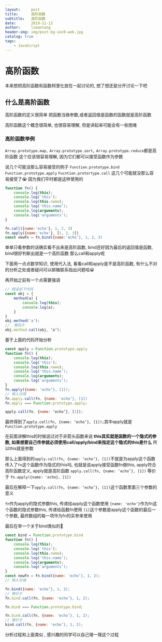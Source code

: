 ```yaml
---
layout:     post
title:      高阶函数
subtitle:   高阶函数
date:       2019-11-13
author:     limantang
header-img: img/post-bg-ios9-web.jpg
catalog: true
tags:
    - JavaScript
---
```



# 高阶函数


本来想把高阶函数和函数柯里化放在一起讨论的, 想了想还是分开讨论一下吧

## 什么是高阶函数

高阶函数的定义很简单
把函数当做参数,或者返回值是函数的函数就是高阶函数

高阶函数这个概念很简单, 也很容易理解, 但是讲起来可能会有一些困难

### 高阶函数举例
`Array.prototype.map,`
`Array.prototype.sort,`
`Array.prototype.reduce`都是高阶函数
这个应该很容易理解, 因为它们都可以接受函数作为参数

说几个可能没那么容易接受的例子
`Function.prototype.bind`
`Function.prototype.apply`
`Fucntion.protortype.call`
这几个可能就没那么容易接受了😭
因为我们平时都是这样使用的

```js
function fn() {
	console.log(this);
	console.log('this');
	console.log(this.name);
	console.log('this.name’);
	console.log(arguments);
	console.log('arguments’);
}

fn.call({name:'echo'}, 1, 2, 3)
fn.apply({name:'echo'}, [1, 2, 3])
const newFn = fn.bind({name:'echo’}, 1, 2, 3)
```

单单只看参数的话确实看不出来是高阶函数, bind还好因为最后的返回值是函数, bind很好判断出就是一个高阶函数
那么call和apply呢

下面用一点点数学知识, 使用代入法, 看看call和apply是不是高阶函数, 有什么不对的分析之处或者疑问可以邮箱联系指出问题哈😀

再开始之前有一个点需要强调
```js
// 假设如下代码
const obj = {
	method(a) {
		console.log(this);
		console.log(a);
	}
}
obj.method('a');
//	等同于
obj.method.call(obj, ‘a’);
```
基于上面的代码开始分析
```js
const apply = Function.prototype.apply
function fn() {
	console.log(this);
	console.log('this');
	console.log(this.name);
	console.log('this.name’);
	console.log(arguments);
	console.log('arguments’);
}
fn.apply({name: 'echo’}, [1]);
// 带入可得
fn.apply.call(fn, {name: 'echo’}, [1])
fn.apply === Function.prototype.apply;

apply.call(fn, {name: ‘echo’}, [1]);

```
最终得到了`apply.call(fn, {name: ‘echo’}, [1]);`其中apply就是
`Function.prototype.apply`

在前面讲解this的时候说过对于非箭头函数来说
**this其实就是函数的一个隐式的参数, 如果想要自己传参就必须使用call/apply/bind来指定这个隐式的this是什么**
所以this就是参数

那么上面得到的`apply.call(fn, {name: ‘echo’}, [1])`不就是为apply这个函数传入了`fn`这个函数作为隐式的this吗, 
也就是说apply接受函数fn做this, apply符合高阶函数定义, apply就是高阶函数
`apply.call(fn, {name: ‘echo’}, [1])`
等价于
`fn.apply({name: 'echo}, [1])`

最后在解释一下`apply.call(fn, {name: ‘echo’}, [1])`这个函数里面三个参数的意义

`fn`作为apply的隐式参数this, 传递给apply这个函数使用
`{name: 'echo'}`作为fn这个函数的隐式参数this, 传递给函数fn使用
`[1]`这个参数是apply这个函数的最后一个参数, 最终数组的每一项作为fn的实参来使用

最后在举一个关于bind类似的🌰

```js
const bind = Function.prototype.bind
function fn() {
	console.log(this);
	console.log('this');
	console.log(this.name);
	console.log('this.name’);
	console.log(arguments);
	console.log('arguments’);
}
const newFn = fn.bind({name: 'echo’}, 1, 2);
// 带入可得

fn.bind({name: 'echo’}, 1, 2);
// 等价于
fn.bind.call(fn, {name: 'echo’}, 1, 2);

fn.bind === Function.prototype.bind;

fn.bind.call(fn, {name: 'echo’}, 1, 2);
// 等价于
bind.call(fn, {name: 'echo’}, 1, 2);

```
分析过程和上面类似 , 感兴趣的同学可以自己理一理这个过程
